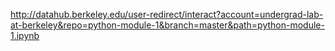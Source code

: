 http://datahub.berkeley.edu/user-redirect/interact?account=undergrad-lab-at-berkeley&repo=python-module-1&branch=master&path=python-module-1.ipynb